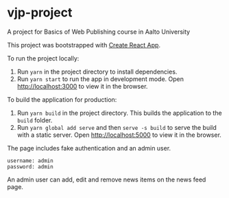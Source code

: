 # vjp-project
A project for Basics of Web Publishing course in Aalto University

This project was bootstrapped with [Create React App](https://github.com/facebook/create-react-app).

To run the project locally:
 1. Run `yarn` in the project directory to install dependencies.
 2. Run `yarn start` to run the app in development mode. Open [http://localhost:3000](http://localhost:3000) to view it in the browser.

To build the application for production:
 1. Run `yarn build` in the project directory. This builds the application to the `build` folder.
 2. Run `yarn global add serve` and then `serve -s build` to serve the build with a static server. Open [http://localhost:5000](http://localhost:5000) to view it in the browser.

The page includes fake authentication and an admin user.
```
username: admin
password: admin
```

An admin user can add, edit and remove news items on the news feed page.